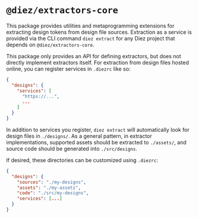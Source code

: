 # `@diez/extractors-core`

This package provides utilities and metaprogramming extensions for extracting design tokens from design file sources. Extraction as a service is provided via the CLI command `diez extract` for any Diez project that depends on `@diez/extractors-core`.

This package only provides an API for defining extractors, but does not directly implement extractors itself. For extraction from design files hosted online, you can register services in `.diezrc` like so:

```json
{
  "designs": {
    "services": [
      "https://...",
      ...
    ]
  }
}
```

In addition to services you register, `diez extract` will automatically look for design files in `./designs/`. As a general pattern, in extractor implementations, supported assets should be extracted to `./assets/`, and source code should be generated into `./src/designs`.

If desired, these directories can be customized using `.diezrc`:

```json
{
  "designs": {
    "sources": "./my-designs",
    "assets": "./my-assets",
    "code": "./src/my-designs",
    "services": [...]
  }
}
```
